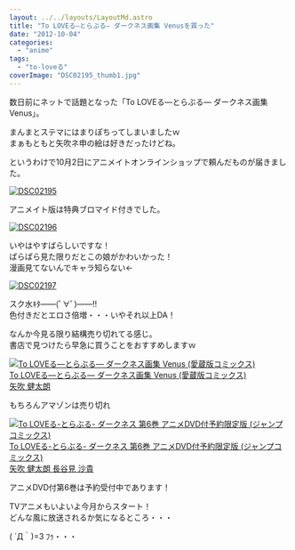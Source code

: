 ```yaml
---
layout: ../../layouts/LayoutMd.astro
title: "To LOVEる―とらぶる― ダークネス画集 Venusを買った"
date: "2012-10-04"
categories: 
  - "anime"
tags: 
  - "to-loveる"
coverImage: "DSC02195_thumb1.jpg"
---
```


数日前にネットで話題となった「To LOVEる―とらぶる― ダークネス画集 Venus」。

まんまとステマにはまりぽちってしまいましたｗ  
まぁもともと矢吹ネ申の絵は好きだったけどね。

というわけで10月2日にアニメイトオンラインショップで頼んだものが届きました。

[![DSC02195](images/DSC02195_thumb.jpg "DSC02195")](//mizuka123.net/wp-content/uploads/2012/10/DSC02195.jpg)

アニメイト版は特典ブロマイド付きでした。

[![DSC02196](images/DSC02196_thumb.jpg "DSC02196")](//mizuka123.net/wp-content/uploads/2012/10/DSC02196.jpg)

いやはやすばらしいですな！  
ぱらぱら見た限りだとこの娘がかわいかった！  
漫画見てないんでキャラ知らない←

[![DSC02197](images/DSC02197_thumb.jpg "DSC02197")](//mizuka123.net/wp-content/uploads/2012/10/DSC02197.jpg)

スク水ｷﾀ――(ﾟ∀ﾟ)――!!  
色付きだとエロさ倍増・・・いやそれ以上DA！

なんか今見る限り結構売り切れてる感じ。  
書店で見つけたら早急に買うことをおすすめしますｗ

[![To LOVEる―とらぶる― ダークネス画集 Venus (愛蔵版コミックス)](images/51SJBS4GkLL._SL75_.jpg)  
To LOVEる―とらぶる― ダークネス画集 Venus (愛蔵版コミックス)  
矢吹 健太朗](https://www.amazon.co.jp/exec/obidos/ASIN/4087824659/mizuka123-22/ref=nosim)

もちろんアマゾンは売り切れ

[![To LOVEる-とらぶる- ダークネス 第6巻 アニメDVD付予約限定版 (ジャンプコミックス)](images/51v5sdKbZzL._SL75_.jpg)  
To LOVEる-とらぶる- ダークネス 第6巻 アニメDVD付予約限定版 (ジャンプコミックス)  
矢吹 健太朗 長谷見 沙貴](https://www.amazon.co.jp/exec/obidos/ASIN/4089081777/mizuka123-22/ref=nosim)

アニメDVD付第6巻は予約受付中であります！

TVアニメもいよいよ今月からスタート！  
どんな風に放送されるか気になるところ・・・

( ´Д｀)=3 ﾌｩ・・・
